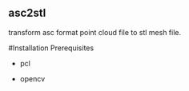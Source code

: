## asc2stl
transform asc format point cloud file to stl mesh file.


#Installation Prerequisites

* pcl

* opencv
